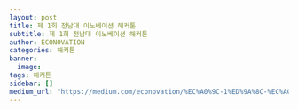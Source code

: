 ```yaml
---
layout: post
title: 제 1회 전남대 이노베이션 해커톤
subtitle: 제 1회 전남대 이노베이션 해커톤
author: ECONOVATION
categories: 해커톤
banner:
  image:
tags: 해커톤
sidebar: []
medium_url: "https://medium.com/econovation/%EC%A0%9C-1%ED%9A%8C-%EC%A0%84%EB%82%A8%EB%8C%80-%EC%9D%B4%EB%85%B8%EB%B2%A0%EC%9D%B4%EC%85%98-%ED%95%B4%EC%BB%A4%ED%86%A4-23eea6d9430a"
---
```

